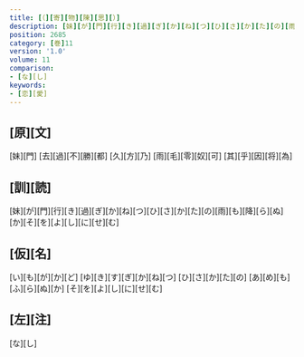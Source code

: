 ```yaml
---
title: [（][寄][物][陳][思][）]
description: [妹][が][門][行][き][過][ぎ][か][ね][つ][ひ][さ][か][た][の][雨][も][降][ら][ぬ][か][そ][を][よ][し][に][せ][む]
position: 2685
category: [巻]11
version: '1.0'
volume: 11
comparison:
- [な][し]
keywords:
- [恋][愛]
---
```


## [原][文]

[妹][門] [去][過][不][勝][都] [久][方][乃] [雨][毛][零][奴][可] [其][乎][因][将][為]

## [訓][読]

[妹][が][門][行][き][過][ぎ][か][ね][つ][ひ][さ][か][た][の][雨][も][降][ら][ぬ][か][そ][を][よ][し][に][せ][む]

## [仮][名]

[い][も][が][か][ど] [ゆ][き][す][ぎ][か][ね][つ] [ひ][さ][か][た][の] [あ][め][も][ふ][ら][ぬ][か] [そ][を][よ][し][に][せ][む]

## [左][注]

[な][し]
